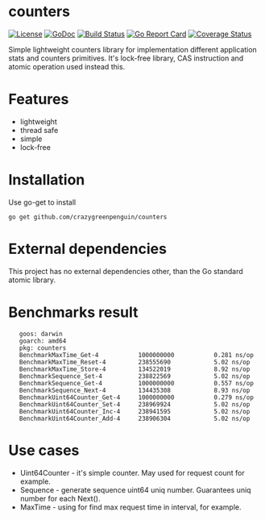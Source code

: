 # counters
[![License](http://img.shields.io/badge/license-mit-blue.svg)](https://raw.githubusercontent.com/crazygreenpenguin/counters/master/LICENSE)
[![GoDoc](http://img.shields.io/badge/godoc-reference-blue.svg)](https://godoc.org/github.com/crazygreenpenguin/counters)
[![Build Status](https://travis-ci.org/crazygreenpenguin/counters.svg?branch=master)](https://travis-ci.org/crazygreenpenguin/counters)
[![Go Report Card](https://goreportcard.com/badge/github.com/crazygreenpenguin/counters)](https://goreportcard.com/report/github.com/crazygreenpenguin/counters)
[![Coverage Status](https://coveralls.io/repos/github/crazygreenpenguin/counters/badge.svg?branch=master)](https://coveralls.io/github/crazygreenpenguin/counters?branch=master)

Simple lightweight counters library for implementation  different application stats and counters primitives.
It's lock-free library, CAS instruction and atomic operation used instead this.

# Features
 - lightweight
 - thread safe
 - simple
 - lock-free

# Installation
 Use go-get to install
 ```
 go get github.com/crazygreenpenguin/counters
 ```
# External dependencies
This project has no external dependencies other,
 than the Go standard atomic library.

# Benchmarks result
```
   goos: darwin
   goarch: amd64
   pkg: counters
   BenchmarkMaxTime_Get-4         	1000000000	         0.281 ns/op
   BenchmarkMaxTime_Reset-4       	238555690	         5.02 ns/op
   BenchmarkMaxTime_Store-4       	134522019	         8.92 ns/op
   BenchmarkSequence_Set-4        	238822569	         5.02 ns/op
   BenchmarkSequence_Get-4        	1000000000	         0.557 ns/op
   BenchmarkSequence_Next-4       	134435308	         8.93 ns/op
   BenchmarkUint64Counter_Get-4   	1000000000	         0.279 ns/op
   BenchmarkUint64Counter_Set-4   	238969924	         5.02 ns/op
   BenchmarkUint64Counter_Inc-4   	238941595	         5.02 ns/op
   BenchmarkUint64Counter_Add-4   	238906304	         5.02 ns/op
```

# Use cases

 - Uint64Counter - it's simple counter. May used for request count for example.
 - Sequence - generate sequence uint64 uniq number. Guarantees uniq number for each Next().
 - MaxTime - using for find max request time in interval, for example.

